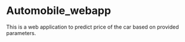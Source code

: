 # Automobile_webapp
This is a web application to predict price of the car based on provided parameters.
